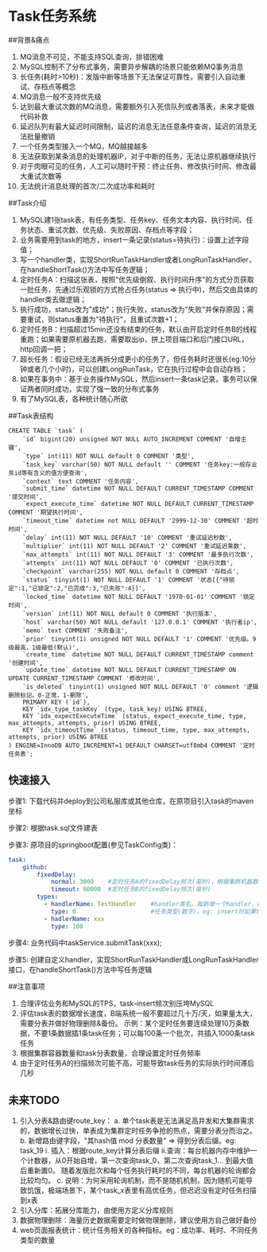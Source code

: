 # Task任务系统

##背景&痛点
1. MQ消息不可见，不能支持SQL查询，排错困难
2. MySQL控制不了分布式事务，需要异步解耦的场景只能依赖MQ事务消息
3. 长任务(耗时>10秒)：发版中断等场景下无法保证可靠性，需要引入自动重试、存档点等概念
4. MQ消息一般不支持优先级
5. 达到最大重试次数的MQ消息，需要额外引入死信队列或者落表，未来才能做代码补救
6. 延迟队列有最大延迟时间限制，延迟的消息无法任意条件查询，延迟的消息无法批量撤销
7. 一个任务类型接入一个MQ，MQ越接越多
8. 无法获取到某条消息的处理机器IP，对于中断的任务，无法让原机器继续执行
9. 对于肉眼可见的任务，人工可以随时干预：终止任务、修改执行时间、修改最大重试次数等
10. 无法统计消息处理的首次/二次成功率和耗时


##Task介绍

1. MySQL建1张task表，有任务类型、任务key、任务文本内容、执行时间、任务状态、重试次数、优先级、失败原因、存档点等字段；
2. 业务需要用到task的地方，insert一条记录(status=待执行)：设置上述字段值；
3. 写一个handler类，实现ShortRunTaskHandler或者LongRunTaskHandler，在handleShortTask()方法中写任务逻辑；
3. 定时任务A：扫描这张表，按照"优先级倒叙、执行时间升序"的方式分页获取一批任务，先通过乐观锁的方式抢占任务(status => 执行中)，然后交由具体的handler类去做逻辑；
4. 执行成功，status改为"成功"；执行失败，status改为"失败"并保存原因；需要重试，则status重置为"待执行"，且重试次数+1；
5. 定时任务B：扫描超过15min还没有结束的任务，默认由开启定时任务B的线程重跑；如果需要原机器去跑，需要取出ip，拼上项目端口和后门接口URL，http回调一把；
6. 超长任务：假设已经无法再拆分成更小的任务了，但任务耗时还很长(eg:10分钟或者几个小时)，可以创建LongRunTask，它在执行过程中会自动存档；
7. 如果在事务中：基于业务操作MySQL，然后insert一条task记录，事务可以保证两者同时成功，实现了强一致的分布式事务
8. 有了MySQL表，各种统计随心所欲


##Task表结构

```mysql
CREATE TABLE `task` (
    `id` bigint(20) unsigned NOT NULL AUTO_INCREMENT COMMENT '自增主键',
    `type` int(11) NOT NULL default 0 COMMENT '类型',
    `task_key` varchar(50) NOT NULL default '' COMMENT '任务key:一般存业务id等有含义的值方便查询',
    `context` text COMMENT '任务内容',
    `submit_time` datetime NOT NULL DEFAULT CURRENT_TIMESTAMP COMMENT '提交时间',
    `expect_execute_time` datetime NOT NULL DEFAULT CURRENT_TIMESTAMP COMMENT '期望执行时间',
    `timeout_time` datetime not NULL DEFAULT '2999-12-30' COMMENT '超时时间',
    `delay` int(11) NOT NULL DEFAULT '10' COMMENT '重试延迟秒数',
    `multiplier` int(11) NOT NULL DEFAULT '2' COMMENT '重试延迟乘数',
    `max_attempts` int(11) NOT NULL DEFAULT '3' COMMENT '最多执行次数',
    `attempts` int(11) NOT NULL DEFAULT '0' COMMENT '已执行次数',
    `checkpoint` varchar(255) NOT NULL default 0 COMMENT '存档点',
    `status` tinyint(1) NOT NULL DEFAULT '1' COMMENT '状态[{"待锁定":1,"已锁定":2,"已完成":3,"已失败":4}]',
    `locked_time` datetime NOT NULL DEFAULT '1970-01-01' COMMENT '锁定时间',
    `version` int(11) NOT NULL default 0 COMMENT '执行版本',
    `host` varchar(50) NOT NULL default '127.0.0.1' COMMENT '执行者ip',
    `memo` text COMMENT '失败备注',
    `prior` tinyint(1) unsigned NOT NULL DEFAULT '1' COMMENT '优先级。9级最高，1级最低(默认)',
    `create_time` datetime NOT NULL DEFAULT CURRENT_TIMESTAMP comment '创建时间',
    `update_time` datetime NOT NULL DEFAULT CURRENT_TIMESTAMP ON UPDATE CURRENT_TIMESTAMP COMMENT '修改时间',
    `is_deleted` tinyint(1) unsigned NOT NULL DEFAULT '0' comment '逻辑删除标记。0-正常，1-删除',
    PRIMARY KEY (`id`),
    KEY `idx_type_taskKey` (type, task_key) USING BTREE,
    KEY `idx_expectExecuteTime` (status, expect_execute_time, type, max_attempts, attempts, prior) USING BTREE,
    KEY `idx_timeoutTime` (status, timeout_time, type, max_attempts, attempts, prior) USING BTREE
) ENGINE=InnoDB AUTO_INCREMENT=1 DEFAULT CHARSET=utf8mb4 COMMENT '定时任务表';
```

## 快速接入

步骤1: 下载代码并deploy到公司私服库或其他仓库，在原项目引入task的maven坐标

步骤2: 根据task.sql文件建表

步骤3: 原项目的springboot配置(参见TaskConfig类)：
```yaml
task:
    github:
        fixedDelay:
            normal: 3000    #定时任务A的fixedDelay频次(毫秒)，根据集群机器数和分表数量合理评估
            timeout: 60000  #定时任务B的fixedDelay频次(毫秒)
        types:
          - handlerName: TestHandler    #handler类名。每新增一个handler，都需要配置一份handlerName & type
            type: 0                     #任务类型(数字)。eg: insert时如果type=0，则任务最终由TestHandler执行
          - hadlerName: xxx
            type: 100
```

步骤4: 业务代码中taskService.submitTask(xxx);

步骤5: 创建自定义handler，实现ShortRunTaskHandler或LongRunTaskHandler接口，在handleShortTask()方法中写任务逻辑


##注意事项
1. 合理评估业务和MySQL的TPS，task-insert频次别压垮MySQL
2. 评估task表的数据增长速度，B端系统一般不要超过几十万/天，如果量太大，需要分表并做好物理删除&备份。
   示例：某个定时任务要连续处理10万条数据，不要1条数据插1条task任务；可以每100条一个批次，共插入1000条task任务
3. 根据集群容器数量和task分表数量，合理设置定时任务频率
4. 由于定时任务A的扫描频次可能不高，可能导致task任务的实际执行时间滞后几秒


## 未来TODO

1. 引入分表&路由键route_key：
    a. 单个task表是无法满足高并发和大集群需求的，数据增长过快，单表成为集群定时任务争抢的热点，需要分表分而治之。
    b. 新增路由键字段，"其hash值 mod 分表数量" => 得到分表后缀。eg: task_19 
        i. 插入：根据route_key计算分表后缀
        ii.查询：每台机器内存中维护一个计数器，从0开始自增，第一次查询task_0，第二次查询task_1... 到最大值后重新置0。
                随着发版批次和每个任务执行耗时的不同，每台机器的轮询都会比较均匀。
    c. 说明：为何采用轮询机制，而不是随机机制，因为随机可能导致饥饿，极端场景下，某个task_x表里有高优任务，但迟迟没有定时任务扫描到x表      
2. 引入分库：拓展分库能力，由使用方定义分库规则
3. 数据物理删除：海量历史数据需要定时做物理删除，建议使用方自己做好备份
4. web页面报表统计：统计任务相关的各种指标。eg：成功率、耗时、不同任务类型的数量

